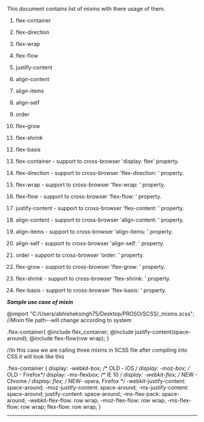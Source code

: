 This document contains list of mixins with there usage of them.

1.  flex-container
2.  flex-direction
3.  flex-wrap
4.  flex-flow
5.  justify-content
6.  align-content
7.  align-items
8.  align-self
9.  order
10. flex-grow 
11. flex-shrink
12. flex-basis


1.  flex-container - support to cross-browser 'display: flex' property.
  
2.  flex-direction - support to cross-browser 'flex-direction: <value>' property.
  
3.  flex-wrap - support to cross-browser 'flex-wrap: <value>' property.
  
4.  flex-flow - support to cross-browser 'flex-flow: <value>' property.
  
5.  justify-content - support to cross-browser 'flex-content: <value>' property.
  
6.  align-content - support to cross-browser 'align-content: <value>' property.
  
7.  align-items - support to cross-browser 'align-items: <value>' property.
  
8.  align-self - support to cross-browser 'align-self: <value>' property.
  
9.  order - support to cross-browser 'order: <value>' property.
 
10. flex-grow - support to cross-browser 'flex-grow: <value>' property.

11. flex-shrink - support to cross-browser 'flex-shrink: <value>' property. 

12. flex-basis - support to cross-browser 'flex-basis: <value>' property. 
  
  *****Sample use case of mixin*****

@import "C:/Users/abhisheksingh75/Desktop/PROSO/SCSS/_mixins.scss";  //Mixin file path--will change according to system

.flex-container{
 @include flex_container;
 @include justify-content(space-around);
 @include flex-flow(row wrap);
 }
 
 //In this case we are calling three mixins in SCSS file after compiling into CSS it will look like this
 
 .flex-container {
  display: -webkit-box;
  /* OLD - iOS  */
  display: -moz-box;
  /* OLD - Firefox*/
  display: -ms-flexbox;
  /* IE 10 */
  display: -webkit-flex;
  /* NEW - Chrome */
  display: flex;
  /* NEW- opera, Firefox */
  -webkit-justify-content: space-around;
  -moz-justify-content: space-around;
  -ms-justify-content: space-around;
  justify-content: space-around;
  -ms-flex-pack: space-around;
  -webkit-flex-flow: row wrap;
  -moz-flex-flow: row wrap;
  -ms-flex-flow: row wrap;
  flex-flow: row wrap;
}
**********************************

